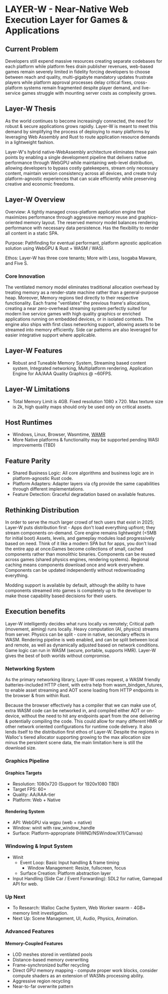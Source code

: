 # LAYER-W - Near-Native Web Execution Layer for Games & Applications

## Current Problem

Developers still expend massive resources creating separate codebases for each platform while platform fees drain publisher revenues, web-based games remain severely limited in fidelity forcing developers to choose between reach and quality, multi-gigabyte mandatory updates frustrate players while platform approval processes delay critical fixes, cross-platform systems remain fragmented despite player demand, and live-service games struggle with mounting server costs as complexity grows.

## Layer-W Thesis

As the world continues to become increasingly connected, the need for robust & secure applications grows rapidly. Layer-W is meant to meet this demand by simplifying the process of deploying to many platforms by leveraging Web Assembly and Rust to route application resource demands in a lightweight fashion.

Layer-W's hybrid native-WebAssembly architecture eliminates these pain points by enabling a single development pipeline that delivers native performance through WebGPU while maintaining web-level distribution, allowing developers to bypass costly gatekeepers, stream only necessary content, maintain version consistency across all devices, and create truly platform-agnostic experiences that can scale efficiently while preserving creative and economic freedoms.

## Layer-W Overview

Overview: A tightly managed cross-platform application engine that maximizes performance through aggressive memory reuse and graphics-oriented memory layout. The reserved memory model balances rendering performance with necessary data persistence. Has the flexibility to render all content in a static SPA.

Purpose: Pathfinding for eventual performant, platform agnostic application solution using WebGPU & Rust + WASM / WASI.

Ethos: Layer-W has three core tenants; More with Less, Isogaba Maware, and Five S.

### Core Innovation

The ventilated memory model eliminates traditional allocation overhead by treating memory as a render-state machine rather than a general-purpose heap. Moreover, Memory regions tied directly to their respective functionality. Each frame "ventilates" the previous frame's allocations, creating a near zero-overhead streaming system perfectly suited for modern live service games with high quality graphics or enriched applications running on embedded devices, or in isolated contexts. The engine also ships with first class networking support, allowing assets to be streamed into memory efficiently. Side car patterns are also leveraged for easier integrative support where applicable.

## Layer-W Features

- Robust and Tuneable Memory System, Streaming based content system, Integrated networking, Multiplatform rendering, Application Engine for AA/AAA Quality Graphics @ ~60FPS.

## Layer-W Limitations

- Total Memory Limit is 4GB. Fixed resolution 1080 x 720. Max texture size is 2k, high quality maps should only be used only on critical assets.

## Host Runtimes

- Windows, Linux, Browser, Wasmtime, [WAMR](https://github.com/bytecodealliance/wasm-micro-runtime/tree/main)
- More Native platforms & functionality may be supported pending WASI improvements (TBD)

## Feature Parity

- Shared Business Logic: All core algorithms and business logic are in platform-agnostic Rust code.
- Platform Adapters: Adapter layers via cfg provide the same capabilities through different implementations.
- Feature Detection: Graceful degradation based on available features.

## Rethinking Distribution

In order to serve the much larger crowd of tech users that exist in 2025; Layer-W puts distribution first - Apps don't load everything upfront; they stream components on-demand. Core engine remains lightweight (<5MB for initial boot) Assets, levels, and gameplay modules load progressively based on need. Think of it like a modern SPA but for apps, you don't load the entire app at once.Games become collections of small, cached components rather than monolithic binaries. Components can be reused across games (shared physics engines, rendering systems). Regional caching means components download once and work everywhere. Components can be updated independently without redownloading everything.

Modding support is available by default, although the ability to have components streamed into games is completely up to the developer to make those capability based decisions for their users.

## Execution benefits

Layer-W intelligently decides what runs locally vs remotely; Critical path (movement, aiming) runs locally. Heavy computation (AI, physics) streams from server. Physics can be split - core in native, secondary effects in WASM. Rendering pipeline is web enabled, and can be split between local and remote, as well as dynamically adjusted based on network conditions. Game logic can run in WASM (secure, portable, supports HMR). Layer-W gives the best of both worlds without compromise.

### Networking System

As the primary networking library, Layer-W uses reqwest, a WASM friendly batteries-included HTTP client, with extra help from wasm_bindgen_futures, to enable asset streaming and AOT scene loading from HTTP endpoints in the browser & from within Rust.

Because the browser effectively has a compiler that we can make use of, extra WASM code can be networked in, and compiled either AOT or on-device, without the need to hit any endpoints apart from the one delivering & potentially compiling the code. This could allow for many different HMR or other network oriented configurations for runtime code delivery. It also lends itself to the distribution first ethos of Layer-W. Despite the regions in Walloc's tiered allocator supporting growing to the max allocation size minus the persistent scene data, the main limitation here is still the download size.

### Graphics Pipeline

#### Graphics Targets

- Resolution: 1080x720 (Support for 1920x1080 TBD)
- Target FPS: 60+
- Quality: AA/AAA-tier
- Platform: Web + Native

#### Rendering System

- API: WebGPU via wgpu (web + native)
- Window: winit with raw_window_handle
- Surface: Platform-appropriate (HWND/NSWindow/X11/Canvas)

### Windowing & Input System

- Winit
  - Event Loop: Basic Input handling & frame timing
    - Window Management: Resize, fullscreen, focus
  - Surface Creation: Platform abstraction layer
- Input Handling (Side Car / Event Forwarding): SDL2 for native, Gamepad API for web.

### Up Next

- To Research: Walloc Cache System, Web Worker swarm - 4GB+ memory limit investigation.
- Next Up: Scene Management, UI, Audio, Physics, Animation.

### Advanced Features

#### Memory-Coupled Features

- LOD meshes stored in ventilated pools
- Distance-based memory overwriting
- Frame-synchronized buffer recycling
- Direct GPU memory mapping - compute proper work blocks, consider compute shaders as an extension of WASMs processing ability.
- Aggressive region recycling
- Near-to-far overwrite pattern
